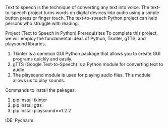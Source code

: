 Text to speech is the technique of converting any text into voice. The text-to-speech project turns words on digital devices into audio using a simple button press or finger touch. The text-to-speech Python project can help persons who struggle with reading.

Project (Text to Speech in Python) Prerequisites To complete this project, we will employ the fundamental ideas of Python, Tkinter, gTTS, and playsound libraries.
1. Tkinter is a common GUI Python package that allows you to create GUI programs quickly and easily.
2. gTTS (Google Text-to-Speech) is a Python module for converting text to audio.
3. The playsound module is used for playing audio files. This module allows us to play sounds.

Commands to install the pakages:
1. pip install tkinter
2. pip install gtts
3. pip install playsound==1.2.2

IDE: Pycharm

